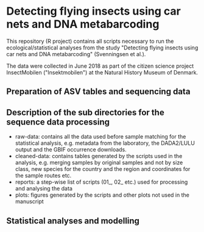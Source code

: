 # Detecting flying insects using car nets and DNA metabarcoding #

This repository (R project) contains all scripts necessary to run the ecological/statistical analyses from the study "Detecting flying insects using car nets and DNA metabarcoding" (Svenningsen et al.).

The data were collected in June 2018 as part of the citizen science project InsectMobilen ("Insektmobilen") at the Natural History Museum of Denmark. 

## Preparation of ASV tables and sequencing data ##

## Description of the sub directories for the sequence data processing ##

* raw-data: contains all the data used before sample matching for the statistical analysis, e.g. metadata from the laboratory, the DADA2/LULU output and the GBIF occurrence downloads. 
* cleaned-data: contains tables generated by the scripts used in the analysis, e.g. merging samples by original samples and not by size class, new species for the country and the region and coordinates for the sample routes etc.
* reports: a step-wise list of scripts (01_, 02_ etc.) used for processing and analysing the data
* plots: figures generated by the scripts and other plots not used in the manuscript

## Statistical analyses and modelling ##

